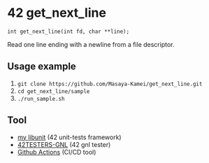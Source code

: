 # 42 get_next_line

`int get_next_line(int fd, char **line);`

Read one line ending with a newline from a file descriptor.

## Usage example

1. `git clone https://github.com/Masaya-Kamei/get_next_line.git`
2. `cd get_next_line/sample`
3. `./run_sample.sh`

## Tool

- [my libunit](https://github.com/Masaya-Kamei/libunit) (42 unit-tests framework)
- [42TESTERS-GNL](https://github.com/Mazoise/42TESTERS-GNL) (42 gnl tester)
- [Github Actions](https://docs.github.com/ja/actions) (CI/CD tool)
